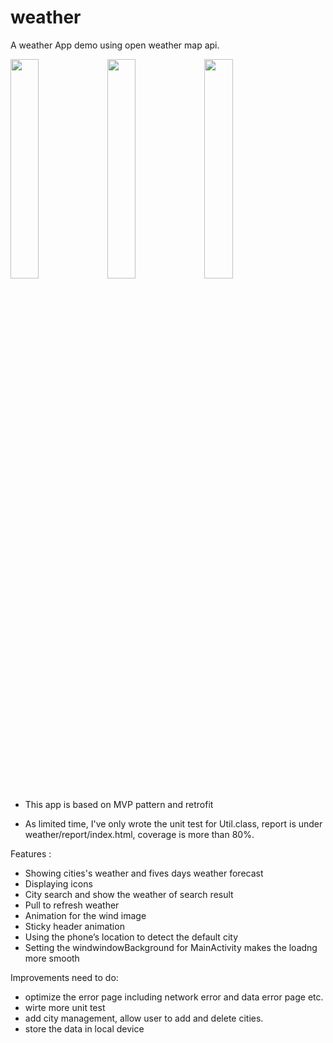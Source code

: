 # weather
A weather App demo using open weather map api.

<img src="https://github.com/wuhao028/weather/blob/master/screenshots/1.gif" width="30%" height="30%" />           <img src="https://github.com/wuhao028/weather/blob/master/screenshots/2.gif" width="30%" height="30%" />           <img src="https://github.com/wuhao028/weather/blob/master/screenshots/3.gif" width="30%" height="30%" />

- This app is based on MVP pattern and retrofit

- As limited time, I've only wrote the unit test for Util.class, report is under weather/report/index.html,
coverage is more than 80%.

Features :

- Showing cities's weather and fives days weather forecast
- Displaying icons
- City search and show the weather of search result
- Pull to refresh weather
- Animation for the wind image
- Sticky header animation
- Using the phone’s location to detect the default city
- Setting the windwindowBackground for MainActivity makes the loadng more smooth

Improvements need to do:

- optimize the error page including network error and data error page etc.
- wirte more unit test
- add city management, allow user to add and delete cities. 
- store the data in local device


